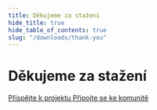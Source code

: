 ```yaml
---
title: Děkujeme za stažení
hide_title: true
hide_table_of_contents: true
slug: "/downloads/thank-you"
---
```


<div className="text-center margin-top--xl">

# Děkujeme za stažení

<div className="row margin-bottom--lg padding--sm flex-center">
<a className="button button--outline button--warning button--lg margin--sm" href="/contributing">
  Přispějte k projektu
</a>
<a className="button button--outline button--info button--lg margin--sm" href="https://linwood.dev/matrix">
  Připojte se ke komunitě
</a>

</div>

</div>
